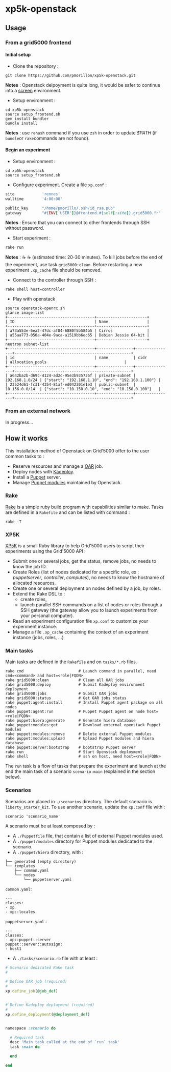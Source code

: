 # xp5k-openstack

## Usage

### From a grid5000 frontend

#### Initial setup

* Clone the repository :

```Shell
git clone https://github.com/pmorillon/xp5k-openstack.git
```

__Notes__ : Openstack delpoyment is quite long, it would be safer to continue into a [screen](https://www.gnu.org/software/screen/manual/screen.html) environment.

* Setup environment :

```Shell
cd xp5k-openstack
source setup_frontend.sh
gem install bundler
bundle install
```

__Notes__ : use `rehash` command if you use `zsh` in order to update _$PATH_ (if `bundle`or `rake`commands are not found).

#### Begin an experiment

* Setup environment :

```
cd xp5k-openstack
source setup_frontend.sh
```

* Configure experiment. Create a file `xp.conf` :

```Ruby
site            'rennes'
walltime        '4:00:00'

public_key      "/home/pmorillo/.ssh/id_rsa.pub"
gateway         "#{ENV['USER']}@frontend.#{self[:site]}.grid5000.fr"
```

__Notes__ : Ensure that you can connect to other frontends through SSH without password.

* Start experiment :

```Shell
rake run
```

__Notes__ : ☕️ ☕️ (estimated time: 20-30 minutes). To kill jobs before the end of the experiment, use task `grid5000:clean`. Before restarting a new experiment `.xp_cache` file should be removed.

* Connect to the controller through SSH :

```Shell
rake shell host=controller
```

* Play with openstack

```Shell
source openstack-openrc.sh
glance image-list
+--------------------------------------+----------------------+
| ID                                   | Name                 |
+--------------------------------------+----------------------+
| a73a553e-6ea2-47dc-af84-6880f5b584b5 | Cirros               |
| a55aa773-050a-404e-9aca-a1519bb6ec65 | Debian Jessie 64-bit |
+--------------------------------------+----------------------+
neutron subnet-list
+--------------------------------------+----------------+----------------+---------------------------------------------------+
| id                                   | name           | cidr           | allocation_pools                                  |
+--------------------------------------+----------------+----------------+---------------------------------------------------+
| a642ba2b-d69c-4124-ad2c-95e3b935736f | private-subnet | 192.168.1.0/24 | {"start": "192.168.1.10", "end": "192.168.1.100"} |
| 23524d61-fc31-4354-81af-ed042301e1e3 | public-subnet  | 10.156.0.0/14  | {"start": "10.158.0.10", "end": "10.158.0.100"}   |
+--------------------------------------+----------------+----------------+---------------------------------------------------+
```

### From an external network

In progress...

## How it works

This installation method of Openstack on Grid'5000 offer to the user common tasks to :
* Reserve resources and manage a [OAR](https://oar.imag.fr) job.
* Deploy nodes with [Kadeploy](http://kadeploy3.gforge.inria.fr).
* Install a [Puppet](https://puppetlabs.com/puppet/what-is-puppet) server.
* Manage [Puppet modules](https://github.com/openstack/puppet-openstack-integration) maintained by Openstack.

### Rake

[Rake](http://rake.rubyforge.org) is a simple ruby build program with capabilities similar to make. Tasks are defined in a `Rakefile` and can be listed with command :

```
rake -T
```

### XP5K

[XP5K](https://github.com/pmorillon/xp5k) is a small Ruby library to help Grid'5000 users to script their experiments using the Grid'5000 API :
* Submit one or several jobs, get the status, remove jobs, no needs to know the job ID.
* Create Roles (list of nodes dedicated for a specific role, ex : _puppetserver_, _controller_, _computes_), no needs to know the hostname of allocated resources.
* Create one or several deployment on nodes defined by a job, by roles.
* Extend the Rake DSL to :
  * create roles,
  * launch parallel SSH commands on a list of nodes or roles through a SSH gateway (the gateway allow you to launch experiments from your personal computer).
* Read an experiment configuration file `xp.conf` to customize your experiment instance.
* Manage a file `.xp_cache` containing the context of an experiment instance (jobs, roles, ...)

### Main tasks

Main tasks are defined in the `Rakefile` and on `tasks/*.rb` files.

```
rake cmd                        # Launch command in parallel, need cmd=<command> and host=<role|FQDN>
rake grid5000:clean             # Clean all OAR jobs
rake grid5000:deploy            # Submit Kadeploy environment deployment
rake grid5000:jobs              # Submit OAR jobs
rake grid5000:status            # Get OAR jobs status
rake puppet:agent:install       # Install Puppet agent package on all nodes
rake puppet:agent:run           # Puppet Puppet agent on node host=<role|FQDN>
rake puppet:hiera:generate      # Generate hiera database
rake puppet:modules:get         # Download external openstack Puppet modules
rake puppet:modules:remove      # Delete external Puppet modules
rake puppet:modules:upload      # Upload Puppet modules and hiera database
rake puppet:server:bootstrap    # bootstrap Puppet server
rake run                        # Start Openstack deployment
rake shell                      # ssh on host, need host=<role|FQDN>
```

The `run` task is a flow of tasks that prepare the experiment and launch at the end the main task of a scenario `scenario:main` (explained in the section below).

### Scenarios

Scenarios are placed in `./scenarios` directory. The default scenario is `liberty_starter_kit`. To use another scenario, update the `xp.conf` file with :

```
scenario 'scenario_name'
```

A scenario must be at least composed by :
* A `./Puppetfile` file, that contain a list of external Puppet modules used.
* A `./puppet/modules` directory for Puppet modules dedicated to the scenario.
* A `./puppet/hiera` directory, with :

```
├── generated (empty directory)
└── templates
    ├── common.yaml
    └── nodes
        └── puppetserver.yaml
```

`common.yaml`:

```
---
classes:
- xp
- xp::locales
```

`puppetserver.yaml` :

```
---
classes:
- xp::puppet::server
puppet::server::autosign:
- host1
```

* A `./tasks/scenario.rb` file with at least :

```Ruby
# Scenario dedicated Rake task
#

# Define OAR job (required)
#
xp.define_job(@job_def)


# Define Kadeploy deployment (required)
#
xp.define_deployment(@deployment_def)


namespace :scenario do

  # Required task
  desc 'Main task called at the end of `run` task'
  task :main do

  end

end
```
